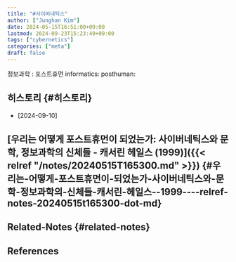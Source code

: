```yaml
---
title: "#사이버네틱스"
author: ["Junghan Kim"]
date: 2024-05-15T16:51:00+09:00
lastmod: 2024-09-23T15:23:49+09:00
tags: ["cybernetics"]
categories: ["meta"]
draft: false
---
```


정보과학 : 포스트휴먼 informatics: posthuman:


## 히스토리 {#히스토리}

-   [2024-09-10]


## [우리는 어떻게 포스트휴먼이 되었는가: 사이버네틱스와 문학, 정보과학의 신체들 - 캐서린 헤일스 (1999)]({{< relref "/notes/20240515T165300.md" >}}) {#우리는-어떻게-포스트휴먼이-되었는가-사이버네틱스와-문학-정보과학의-신체들-캐서린-헤일스--1999----relref-notes-20240515t165300-dot-md}


## Related-Notes {#related-notes}

## References

<style>.csl-entry{text-indent: -1.5em; margin-left: 1.5em;}</style><div class="csl-bib-body">
</div>

